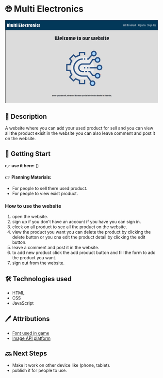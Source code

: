 # 🌐 Multi Electronics 
![project-picture](./public/asset%20/project-picture.png)

## 📖 Description
A website where you can add your used product for sell and you can view all the product exisit in the website you can also leave comment and post it on the website.

## 🚀 Getting Start

👉 **use it here:** ()

👉 **Planning Materials:**
- For people to sell there used product.
- For people to view exist product.

### How to use the website
1. open the website.
2. sign up if you don't have an account if you have you can sign in.
3. cleck on all product to see all the product on the website.
4. view the product you want you can delete the product by clicking the delete button or you cna edit the product detail by clicking the edit button.
5. leave a comment and post it in the website.
6. to add new product click the add product button and fill the form to add the product you want.
7. sign out from the website.

## 🛠️ Technologies used
- HTML
- CSS
- JavaScript

## 🖊️ Attributions
- [Font used in game](https://fonts.google.com/)
- [Image API platform](https://cloudinary.com/)

## 🔜 Next Steps
- Make it work on other device like (phone, tablet).
- publish it for people to use.
